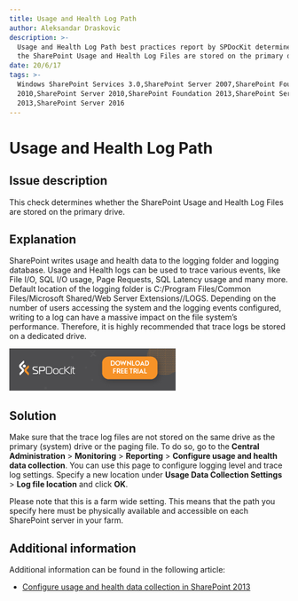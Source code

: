 ```yaml
---
title: Usage and Health Log Path
author: Aleksandar Draskovic
description: >-
  Usage and Health Log Path best practices report by SPDocKit determines whether
  the SharePoint Usage and Health Log Files are stored on the primary drive.
date: 20/6/17
tags: >-
  Windows SharePoint Services 3.0,SharePoint Server 2007,SharePoint Foundation
  2010,SharePoint Server 2010,SharePoint Foundation 2013,SharePoint Server
  2013,SharePoint Server 2016
---
```


# Usage and Health Log Path

## Issue description

This check determines whether the SharePoint Usage and Health Log Files are stored on the primary drive.

## Explanation

SharePoint writes usage and health data to the logging folder and logging database. Usage and Health logs can be used to trace various events, like File I/O, SQL I/O usage, Page Requests, SQL Latency usage and many more. Default location of the logging folder is C:/Program Files/Common Files/Microsoft Shared/Web Server Extensions//LOGS. Depending on the number of users accessing the system and the logging events configured, writing to a log can have a massive impact on the file system’s performance. Therefore, it is highly recommended that trace logs be stored on a dedicated drive.

[![Download SPDocKit](/.gitbook/assets/spdockit_download.png)](http://bit.ly/2US0Zna)

## Solution

Make sure that the trace log files are not stored on the same drive as the primary \(system\) drive or the paging file. To do so, go to the **Central Administration** &gt; **Monitoring** &gt; **Reporting** &gt; **Configure usage and health data collection**. You can use this page to configure logging level and trace log settings. Specify a new location under **Usage Data Collection Settings** &gt; **Log file location** and click **OK**.

Please note that this is a farm wide setting. This means that the path you specify here must be physically available and accessible on each SharePoint server in your farm.

## Additional information

Additional information can be found in the following article:

* [Configure usage and health data collection in SharePoint 2013](https://technet.microsoft.com/en-us/library/ee663480.aspx)

